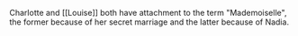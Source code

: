 Charlotte and [[Louise]] both have attachment to the term "Mademoiselle", the former because of her secret marriage and the latter because of Nadia.
